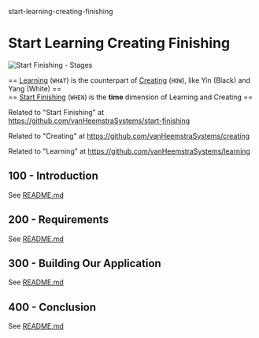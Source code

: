 start-learning-creating-finishing
# Start Learning Creating Finishing

![Start Finishing - Stages](https://github.com/vanHeemstraSystems/start-learning-creating-finishing/assets/1499433/949b0b90-663c-4c21-a0f9-bd17a117e0fb)

== [Learning](https://github.com/vanHeemstraSystems/learning/) (```WHAT```) is the counterpart of [Creating](https://github.com/vanHeemstraSystems/creating/) (```HOW```), like Yin (Black) and Yang (White) == <br>
== [Start Finishing](https://github.com/vanHeemstraSystems/start-finishing/) (```WHEN```) is the **time** dimension of Learning and Creating ==

Related to "Start Finishing" at https://github.com/vanHeemstraSystems/start-finishing

Related to "Creating" at https://github.com/vanHeemstraSystems/creating

Related to "Learning" at https://github.com/vanHeemstraSystems/learning

## 100 - Introduction

See [README.md](./100/README.md)

## 200 - Requirements

See [README.md](./200/README.md)

## 300 - Building Our Application

See [README.md](./300/README.md)

## 400 - Conclusion

See [README.md](./400/README.md)
